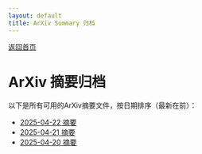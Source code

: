 ```yaml
---
layout: default
title: ArXiv Summary 归档
---
```


[返回首页](index.md)

# ArXiv 摘要归档

以下是所有可用的ArXiv摘要文件，按日期排序（最新在前）：

- [2025-04-22 摘要](summary_20250422_042533.md)
- [2025-04-21 摘要](summary_20250421_042629.md)
- [2025-04-20 摘要](summary_20250420_085237.md)
